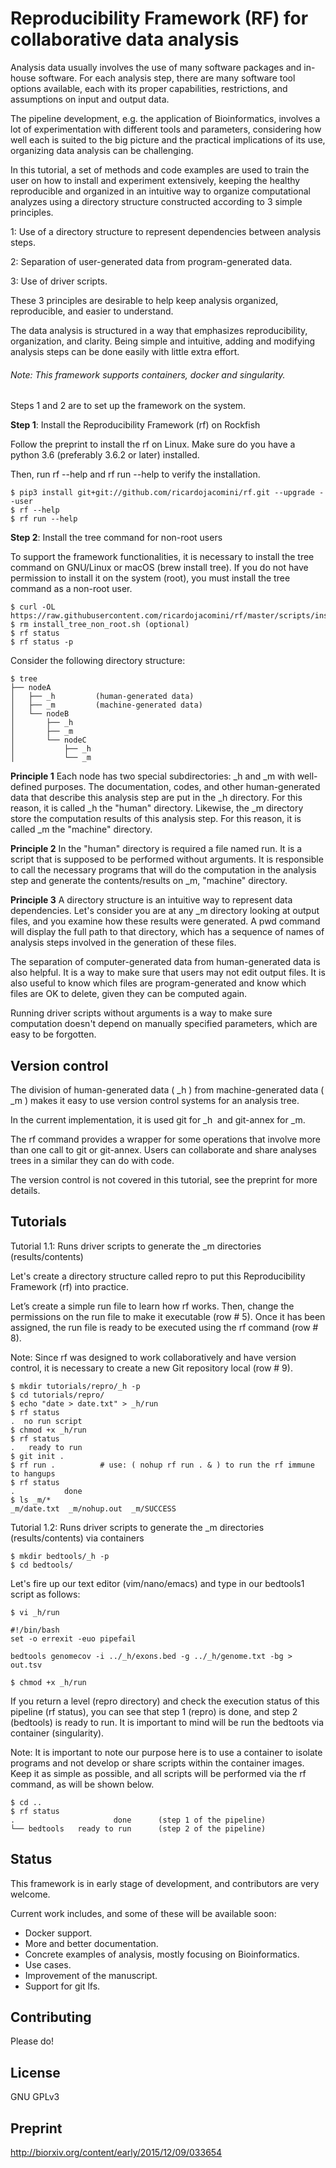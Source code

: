 # Reproducibility Framework (RF) for collaborative data analysis

Analysis data usually involves the use of many software packages and in-house software. For each analysis step, there are many software tool options available, each with its proper capabilities, restrictions, and assumptions on input and output data.

The pipeline development, e.g. the application of Bioinformatics, involves a lot of experimentation with different tools and parameters, considering how well each is suited to the big picture and the practical implications of its use, organizing data analysis can be challenging.

In this tutorial, a set of methods and code examples are used to train the user on how to install and experiment extensively, keeping the healthy reproducible and organized in an intuitive way to organize computational analyzes using a directory structure constructed according to 3 simple principles.

1: Use of a directory structure to represent dependencies between analysis steps.

2: Separation of user-generated data from program-generated data.

3: Use of driver scripts.

These 3 principles are desirable to help keep analysis organized, reproducible, and easier to understand.

The data analysis is structured in a way that emphasizes reproducibility, organization, and clarity. Being simple and intuitive, adding and modifying analysis steps can be done easily with little extra effort.

###### *Note: This framework supports containers, docker and singularity.* 

Steps 1 and 2 are to set up the framework on the system.

**Step 1**: Install the Reproducibility Framework (rf) on Rockfish

Follow the preprint to install the rf on Linux. Make sure do you have a python 3.6 (preferably 3.6.2 or later) installed. 

Then, run rf --help and rf run --help to verify the installation.
```
$ pip3 install git+git://github.com/ricardojacomini/rf.git --upgrade --user
$ rf --help
$ rf run --help
```
**Step 2**: Install the tree command for non-root users

To support the framework functionalities, it is necessary to install the tree command on GNU/Linux or macOS (brew install tree). If you do not have permission to install it on the system (root), you must install the tree command as a non-root user.

```
$ curl -OL https://raw.githubusercontent.com/ricardojacomini/rf/master/scripts/install_tree_non_root.sh
$ rm install_tree_non_root.sh (optional)
$ rf status
$ rf status -p
```

Consider the following directory structure:

```
$ tree
├── nodeA
│   ├── _h         (human-generated data)
│   ├── _m         (machine-generated data)
│   └── nodeB
│       ├── _h
│       ├── _m
│       └── nodeC
│           ├── _h
│           └── _m
```

**Principle 1**
Each node has two special subdirectories: _h and _m with well-defined purposes. The documentation, codes, and other human-generated data that describe this analysis step are put in the _h directory. For this reason, it is called _h the "human" directory. Likewise, the _m directory store the computation results of this analysis step. For this reason, it is called _m the "machine" directory.

**Principle 2**
In the "human" directory is required a file named run. It is a script that is supposed to be performed without arguments. It is responsible to call the necessary programs that will do the computation in the analysis step and generate the contents/results on _m, "machine" directory.

**Principle 3**
A directory structure is an intuitive way to represent data dependencies. Let's consider you are at any _m directory looking at output files, and you examine how these results were generated. A pwd command will display the full path to that directory, which has a sequence of names of analysis steps involved in the generation of these files.

The separation of computer-generated data from human-generated data is also helpful. It is a way to make sure that users may not edit output files. It is also useful to know which files are program-generated and know which files are OK to delete, given they can be computed again.

Running driver scripts without arguments is a way to make sure computation doesn't depend on manually specified parameters, which are easy to be forgotten.

## Version control

The division of human-generated data ( _h ) from machine-generated data ( _m ) makes it easy to use version control systems for an analysis tree.

In the current implementation, it is used git for _h  and git-annex for _m. 

The rf command provides a wrapper for some operations that involve more than one call to git or git-annex. Users can collaborate and share analyses trees in a similar they can do with code. 

The version control is not covered in this tutorial, see the preprint for more details.

## Tutorials

Tutorial 1.1: Runs driver scripts to generate the _m directories (results/contents)

Let's create a directory structure called repro to put this Reproducibility Framework (rf) into practice. 

Let’s create a simple run file to learn how rf works. Then, change the permissions on the run file to make it executable (row # 5). Once it has been assigned, the run file is ready to be executed using the rf command (row # 8). 

Note: Since rf was designed to work collaboratively and have version control, it is necessary to create a new Git repository local (row # 9). 
```
$ mkdir tutorials/repro/_h -p
$ cd tutorials/repro/
$ echo "date > date.txt" > _h/run
$ rf status                        
.  no run script         
$ chmod +x _h/run                 
$ rf status
.   ready to run
$ git init . 
$ rf run .          # use: ( nohup rf run . & ) to run the rf immune to hangups
$ rf status
.           done
$ ls _m/*
_m/date.txt  _m/nohup.out  _m/SUCCESS
```
Tutorial 1.2: Runs driver scripts to generate the _m directories (results/contents) via containers
```
$ mkdir bedtools/_h -p
$ cd bedtools/     
```
Let's fire up our text editor (vim/nano/emacs) and type in our bedtools1 script as follows:
```
$ vi _h/run

#!/bin/bash
set -o errexit -euo pipefail

bedtools genomecov -i ../_h/exons.bed -g ../_h/genome.txt -bg > out.tsv  

$ chmod +x _h/run 
```
If you return a level (repro directory) and check the execution status of this pipeline (rf status), you can see that step 1 (repro) is done, and step 2 (bedtools) is ready to run. It is important to mind will be run the bedtoots via container (singularity). 

Note: It is important to note our purpose here is to use a container to isolate programs and not develop or share scripts within the container images. Keep it as simple as possible, and all scripts will be performed via the rf command, as will be shown below.
```
$ cd ..
$ rf status
.                      done      (step 1 of the pipeline)
└── bedtools   ready to run      (step 2 of the pipeline)
```

## Status

This framework is in early stage of development, and contributors are very welcome.

Current work includes, and some of these will be available soon:

* Docker support.
* More and better documentation.
* Concrete examples of analysis, mostly focusing on Bioinformatics.
* Use cases.
* Improvement of the manuscript.
* Support for git lfs.

## Contributing

Please do!

## License

GNU GPLv3
 
## Preprint 

 http://biorxiv.org/content/early/2015/12/09/033654
